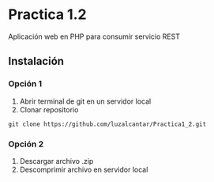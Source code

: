 # Practica 1.2

Aplicación web en PHP para consumir servicio REST

## Instalación
### Opción 1
1. Abrir terminal de git en un servidor local
2. Clonar repositorio

```
git clone https://github.com/luzalcantar/Practica1_2.git
```

### Opción 2
1. Descargar archivo .zip 
2. Descomprimir archivo en servidor local

